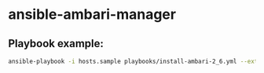 # ansible-ambari-manager

## Playbook example:
```bash
ansible-playbook -i hosts.sample playbooks/install-ambari-2_6.yml --extra-vars "ambari_build_version=103"
```